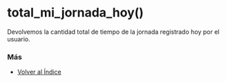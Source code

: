 # total_mi_jornada_hoy()

Devolvemos la cantidad total de tiempo de la jornada registrado hoy por el usuario. 

### Más

  * [Volver al Índice](./index.md)
